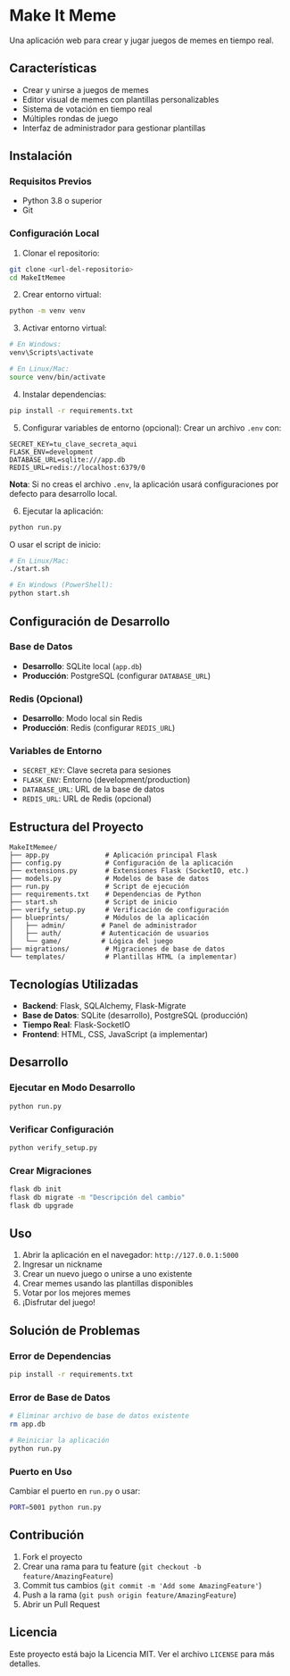 # Make It Meme

Una aplicación web para crear y jugar juegos de memes en tiempo real.

## Características

- Crear y unirse a juegos de memes
- Editor visual de memes con plantillas personalizables
- Sistema de votación en tiempo real
- Múltiples rondas de juego
- Interfaz de administrador para gestionar plantillas

## Instalación

### Requisitos Previos

- Python 3.8 o superior
- Git

### Configuración Local

1. Clonar el repositorio:
```bash
git clone <url-del-repositorio>
cd MakeItMemee
```

2. Crear entorno virtual:
```bash
python -m venv venv
```

3. Activar entorno virtual:
```bash
# En Windows:
venv\Scripts\activate

# En Linux/Mac:
source venv/bin/activate
```

4. Instalar dependencias:
```bash
pip install -r requirements.txt
```

5. Configurar variables de entorno (opcional):
Crear un archivo `.env` con:
```
SECRET_KEY=tu_clave_secreta_aqui
FLASK_ENV=development
DATABASE_URL=sqlite:///app.db
REDIS_URL=redis://localhost:6379/0
```

**Nota**: Si no creas el archivo `.env`, la aplicación usará configuraciones por defecto para desarrollo local.

6. Ejecutar la aplicación:
```bash
python run.py
```

O usar el script de inicio:
```bash
# En Linux/Mac:
./start.sh

# En Windows (PowerShell):
python start.sh
```

## Configuración de Desarrollo

### Base de Datos
- **Desarrollo**: SQLite local (`app.db`)
- **Producción**: PostgreSQL (configurar `DATABASE_URL`)

### Redis (Opcional)
- **Desarrollo**: Modo local sin Redis
- **Producción**: Redis (configurar `REDIS_URL`)

### Variables de Entorno
- `SECRET_KEY`: Clave secreta para sesiones
- `FLASK_ENV`: Entorno (development/production)
- `DATABASE_URL`: URL de la base de datos
- `REDIS_URL`: URL de Redis (opcional)

## Estructura del Proyecto

```
MakeItMemee/
├── app.py              # Aplicación principal Flask
├── config.py           # Configuración de la aplicación
├── extensions.py       # Extensiones Flask (SocketIO, etc.)
├── models.py           # Modelos de base de datos
├── run.py              # Script de ejecución
├── requirements.txt    # Dependencias de Python
├── start.sh            # Script de inicio
├── verify_setup.py     # Verificación de configuración
├── blueprints/         # Módulos de la aplicación
│   ├── admin/         # Panel de administrador
│   ├── auth/          # Autenticación de usuarios
│   └── game/          # Lógica del juego
├── migrations/         # Migraciones de base de datos
└── templates/          # Plantillas HTML (a implementar)
```

## Tecnologías Utilizadas

- **Backend**: Flask, SQLAlchemy, Flask-Migrate
- **Base de Datos**: SQLite (desarrollo), PostgreSQL (producción)
- **Tiempo Real**: Flask-SocketIO
- **Frontend**: HTML, CSS, JavaScript (a implementar)

## Desarrollo

### Ejecutar en Modo Desarrollo
```bash
python run.py
```

### Verificar Configuración
```bash
python verify_setup.py
```

### Crear Migraciones
```bash
flask db init
flask db migrate -m "Descripción del cambio"
flask db upgrade
```

## Uso

1. Abrir la aplicación en el navegador: `http://127.0.0.1:5000`
2. Ingresar un nickname
3. Crear un nuevo juego o unirse a uno existente
4. Crear memes usando las plantillas disponibles
5. Votar por los mejores memes
6. ¡Disfrutar del juego!

## Solución de Problemas

### Error de Dependencias
```bash
pip install -r requirements.txt
```

### Error de Base de Datos
```bash
# Eliminar archivo de base de datos existente
rm app.db

# Reiniciar la aplicación
python run.py
```

### Puerto en Uso
Cambiar el puerto en `run.py` o usar:
```bash
PORT=5001 python run.py
```

## Contribución

1. Fork el proyecto
2. Crear una rama para tu feature (`git checkout -b feature/AmazingFeature`)
3. Commit tus cambios (`git commit -m 'Add some AmazingFeature'`)
4. Push a la rama (`git push origin feature/AmazingFeature`)
5. Abrir un Pull Request

## Licencia

Este proyecto está bajo la Licencia MIT. Ver el archivo `LICENSE` para más detalles.
